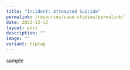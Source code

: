 ```yaml
---
title: "Incident: Attempted Suicide"
permalink: /resources/case-studies/permalink/
date: 2023-12-12
layout: post
description: ""
image: ""
variant: tiptap
---
```

<p>sample</p>
